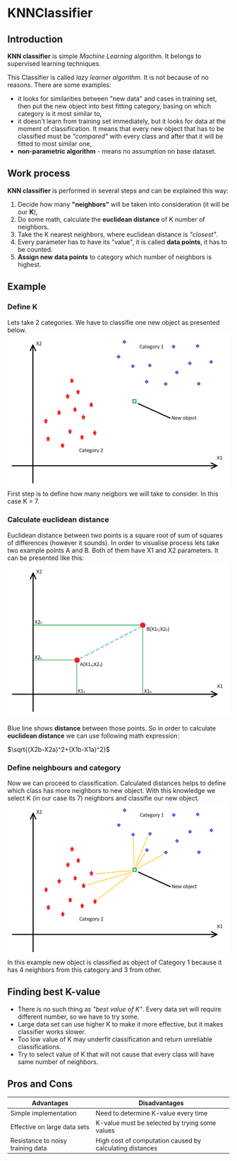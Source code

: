 # KNNClassifier

## Introduction
**KNN classifier** is simple *Machine Learning* algorithm.
It belongs to supervised learning techniques.

This Classifier is called *lazy learner algorithm*. It is not because of no reasons. 
There are some examples:
* it looks for similarities between "new data" and cases in training set, then put the new object into best fitting category, basing on 
which category is it most similar to,
* it doesn't learn from training set immediately, but it looks for data at the moment of classification. It means that every new object that has to be classified must be *"compared"* with every class and after that it will be fitted to most similar one,
* **non-parametric algorithm** - means no assumption on base dataset.

## Work process
**KNN classifier** is performed in several steps and can be explained this way:
1. Decide how many **"neighbors"** will be taken into consideration (it will be our **K**),
2. Do some math, calculate the **euclidean distance** of K number of neighbors.
3. Take the K nearest neighbors, where euclidean distance is *"closest"*.
4. Every parameter has to have its "value", it is called **data points**, it has to be counted.
5. **Assign new data points** to category which number of neighbors is highest.

## Example 
### Define K
Lets take 2 categories. We have to classifie one new object as presented below.
![Alt text](classes.png)
First step is to define how many neigbors we will take to consider. In this case K = 7.

### Calculate euclidean distance
Euclidean distance between two points is a square root of sum of squares of differences (however it sounds).
In order to visualise process lets take two example points A and B. Both of them have X1 and X2 parameters.
It can be presented like this:
![Alt text](euclidean.png)

Blue line shows **distance** between those points. So in order to calculate **euclidean distance** we can use following math expression: 

$\sqrt{(X2b-X2a)^2+(X1b-X1a)^2}$

### Define neighbours and category
Now we can proceed to classification. Calculated distances helps to define which class has more neighbors to new object.
With this knowledge we select K (in our case its 7) neighbors and classifie our new object.
![Alt text](distance.png)
In this example new object is classified as object of Category 1 because it has 4 neighbors from this category and 3 from other.

## Finding best K-value

* There is no such thing as *"best value of K"*. Every data set will require different number, so we have to try some. 
* Large data set can use higher K to make it more effective, but it makes classifier works slower. 
* Too low value of K may underfit classification and return unreliable classifications.
* Try to select value of K that will not cause that every class will have same number of neighbors.

## Pros and Cons
| Advantages | Disadvantages |
| ---------- | ------------- |
| Simple implementation | Need to determine K-value every time |
| Effective on large data sets | K-value must be selected by trying some values |
| Resistance to noisy training data | High cost of computation caused by calculating distances |